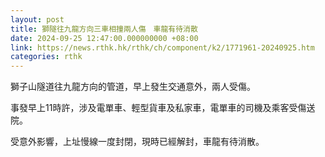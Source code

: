 ```yaml
---
layout: post
title: 獅隧往九龍方向三車相撞兩人傷　車龍有待消散
date: 2024-09-25 12:47:00.000000000 +08:00
link: https://news.rthk.hk/rthk/ch/component/k2/1771961-20240925.htm
categories: rthk
---
```


獅子山隧道往九龍方向的管道，早上發生交通意外，兩人受傷。

事發早上11時許，涉及電單車、輕型貨車及私家車，電單車的司機及乘客受傷送院。

受意外影響，上址慢線一度封閉，現時已經解封，車龍有待消散。
